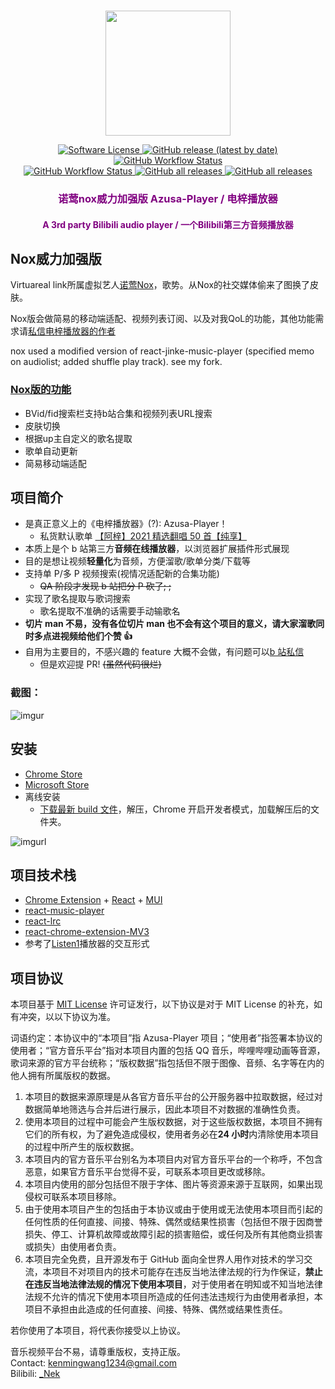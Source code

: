 <!--
 * @Author: Ken Wang
 * @Date: 2022-01-26 17:29:40
 * @LastEditTime: 2022-02-02 16:40:05
 * @LastEditors: your name
 * @Description: 
-->
<br>

<p align="center"><a href="https://github.com/kenmingwang/azusa-player"><img width="200" src="https://github.com/kenmingwang/azusa-player/blob/master/public/img/logo2-01.png?raw=true"></a></p>

<p align="center">
  <a href="https://github.com/kenmingwang/azusa-player/blob/master/LICENSE">
    <img src="https://camo.githubusercontent.com/992daabc2aa4463339825f8333233ba330dd08c57068f6faf4bb598ab5a3df2e/68747470733a2f2f696d672e736869656c64732e696f2f62616467652f6c6963656e73652d4d49542d627269676874677265656e2e737667" alt="Software License" data-canonical-src="https://img.shields.io/badge/license-MIT-brightgreen.svg" style="max-width: 100%;">
  </a>
  <a href="https://github.com/kenmingwang/azusa-player/releases">
    <img alt="GitHub release (latest by date)" src="https://img.shields.io/github/v/release/kenmingwang/azusa-player">
  </a>
  <a href="https://github.com/kenmingwang/azusa-player/actions/workflows/webpack.yml">
    <img alt="GitHub Workflow Status" src="https://img.shields.io/github/workflow/status/kenmingwang/azusa-player/NodeJS%20with%20Webpack">
  </a>
  </br>
  <a href="https://chrome.google.com/webstore/detail/%E7%94%B5%E6%A2%93%E6%92%AD%E6%94%BE%E5%99%A8-%E7%AC%AC%E4%B8%89%E6%96%B9bilibili%E9%9F%B3%E9%A2%91%E6%92%AD%E6%94%BE%E5%99%A8/bdplgemfnbaefommicdebhboajognnhj">
    <img alt="GitHub Workflow Status" src="https://img.shields.io/chrome-web-store/users/bdplgemfnbaefommicdebhboajognnhj?color=blue&label=chrome-user">
  </a>
  <a href="https://microsoftedge.microsoft.com/addons/detail/%E7%94%B5%E6%A2%93%E6%92%AD%E6%94%BE%E5%99%A8%E7%AC%AC%E4%B8%89%E6%96%B9bilibili%E9%9F%B3%E9%A2%91%E6%92%AD%E6%94%BE%E5%99%A8/bikfgaolchpolficinadmbmkkohkbkdf">
    <img alt="GitHub all releases" src="https://img.shields.io/badge/dynamic/json?label=edge-user&query=%24.activeInstallCount&url=https%3A%2F%2Fmicrosoftedge.microsoft.com%2Faddons%2Fgetproductdetailsbycrxid%2Fbikfgaolchpolficinadmbmkkohkbkdf">
  </a>
  <a href="https://github.com/kenmingwang/azusa-player/releases">
    <img alt="GitHub all releases" src="https://img.shields.io/github/downloads/kenmingwang/azusa-player/total">
  </a>
</p>
<h3 align="center" style="color:purple"> 诺莺nox威力加强版 Azusa-Player / 电梓播放器</h3>
<h4 align="center" style="color:purple">A 3rd party Bilibili audio player / 一个Bilibili第三方音频播放器</h4>

## Nox威力加强版
Virtuareal link所属虚拟艺人[诺莺Nox](https://space.bilibili.com/529249/channel/seriesdetail?sid=61060)，歌势。从Nox的社交媒体偷来了图换了皮肤。

Nox版会做简易的移动端适配、视频列表订阅、以及对我QoL的功能，其他功能需求请[私信电梓播放器的作者](https://message.bilibili.com/#/whisper/mid1989881)

nox used a modified version of react-jinke-music-player (specified memo on audiolist; added shuffle play track). see my fork.

### [Nox版的功能](https://github.com/lovegaoshi/azusa-player/wiki/nox%E5%A8%81%E5%8A%9B%E5%8A%A0%E5%BC%BA%E7%89%88%E6%96%B0%E5%8A%9F%E8%83%BD#%E7%AE%80%E6%98%93%E7%A7%BB%E5%8A%A8%E7%AB%AF%E9%80%82%E9%85%8D)
- BVid/fid搜索栏支持b站合集和视频列表URL搜索
- 皮肤切换
- 根据up主自定义的歌名提取
- 歌单自动更新
- 简易移动端适配

## 项目简介

- 是真正意义上的《电梓播放器》(?): Azusa-Player！
  - 私货默认歌单 [【阿梓】2021 精选翻唱 50 首【纯享】](https://www.bilibili.com/video/BV1wr4y1v7TA)
- 本质上是个 b 站第三方**音频在线播放器**，以浏览器扩展插件形式展现
- 目的是想让视频**轻量化**为音频，方便溜歌/歌单分类/下载等
- 支持单 P/多 P 视频搜索(视情况适配新的合集功能)
  - <del> QA 阶段才发现 b 站把分 P 砍了; ; </del>
- 实现了歌名提取与歌词搜索
  - 歌名提取不准确的话需要手动输歌名
- **切片 man 不易，没有各位切片 man 也不会有这个项目的意义，请大家溜歌同时多点进视频给他们个赞 👍**
- 自用为主要目的，不感兴趣的 feature 大概不会做，有问题可以[b 站私信](https://message.bilibili.com/#/whisper/mid1989881)
  - 但是欢迎提 PR! <del>(虽然代码很烂)</del>

### 截图：

![imgur](https://github.com/kenmingwang/azusa-player/blob/master/public/img/azusa-player2.gif?raw=true)

## 安装

- [Chrome Store](https://chrome.google.com/webstore/detail/%E7%94%B5%E6%A2%93%E6%92%AD%E6%94%BE%E5%99%A8-%E7%AC%AC%E4%B8%89%E6%96%B9bilibili%E9%9F%B3%E9%A2%91%E6%92%AD%E6%94%BE%E5%99%A8/bdplgemfnbaefommicdebhboajognnhj)
- [Microsoft Store](https://microsoftedge.microsoft.com/addons/detail/%E7%94%B5%E6%A2%93%E6%92%AD%E6%94%BE%E5%99%A8%E7%AC%AC%E4%B8%89%E6%96%B9bilibili%E9%9F%B3%E9%A2%91%E6%92%AD%E6%94%BE%E5%99%A8/bikfgaolchpolficinadmbmkkohkbkdf)
- 离线安装
  - [下载最新 build 文件](https://github.com/kenmingwang/azusa-player/releases)，解压，Chrome 开启开发者模式，加载解压后的文件夹。

![imgurl](https://github.com/kenmingwang/azusa-player/blob/master/public/img/azusa-player-tutorial.png?raw=true)

## 项目技术栈

- [Chrome Extension](https://developer.chrome.com/docs/extensions/) + [React](https://github.com/facebook/react) + [MUI](https://mui.com/zh/)
- [react-music-player](https://github.com/lijinke666/react-music-player)
- [react-lrc](https://github.com/mebtte/react-lrc)
- [react-chrome-extension-MV3](https://github.com/Sirage-t/react-chrome-extension-MV3)
- 参考了[Listen1](https://github.com/listen1/listen1_chrome_extension)播放器的交互形式

## 项目协议

本项目基于 [MIT License](https://github.com/kenmingwang/azusa-player/blob/master/LICENSE) 许可证发行，以下协议是对于 MIT License 的补充，如有冲突，以以下协议为准。

词语约定：本协议中的“本项目”指 Azusa-Player 项目；“使用者”指签署本协议的使用者；“官方音乐平台”指对本项目内置的包括 QQ 音乐，哔哩哔哩动画等音源，歌词来源的官方平台统称；“版权数据”指包括但不限于图像、音频、名字等在内的他人拥有所属版权的数据。

1. 本项目的数据来源原理是从各官方音乐平台的公开服务器中拉取数据，经过对数据简单地筛选与合并后进行展示，因此本项目不对数据的准确性负责。
2. 使用本项目的过程中可能会产生版权数据，对于这些版权数据，本项目不拥有它们的所有权，为了避免造成侵权，使用者务必在**24 小时**内清除使用本项目的过程中所产生的版权数据。
3. 本项目内的官方音乐平台别名为本项目内对官方音乐平台的一个称呼，不包含恶意，如果官方音乐平台觉得不妥，可联系本项目更改或移除。
4. 本项目内使用的部分包括但不限于字体、图片等资源来源于互联网，如果出现侵权可联系本项目移除。
5. 由于使用本项目产生的包括由于本协议或由于使用或无法使用本项目而引起的任何性质的任何直接、间接、特殊、偶然或结果性损害（包括但不限于因商誉损失、停工、计算机故障或故障引起的损害赔偿，或任何及所有其他商业损害或损失）由使用者负责。
6. 本项目完全免费，且开源发布于 GitHub 面向全世界人用作对技术的学习交流，本项目不对项目内的技术可能存在违反当地法律法规的行为作保证，**禁止在违反当地法律法规的情况下使用本项目**，对于使用者在明知或不知当地法律法规不允许的情况下使用本项目所造成的任何违法违规行为由使用者承担，本项目不承担由此造成的任何直接、间接、特殊、偶然或结果性责任。

若你使用了本项目，将代表你接受以上协议。

音乐视频平台不易，请尊重版权，支持正版。<br>
Contact: kenmingwang1234@gmail.com <br>
Bilibili: [\_Nek](https://space.bilibili.com/1989881)
